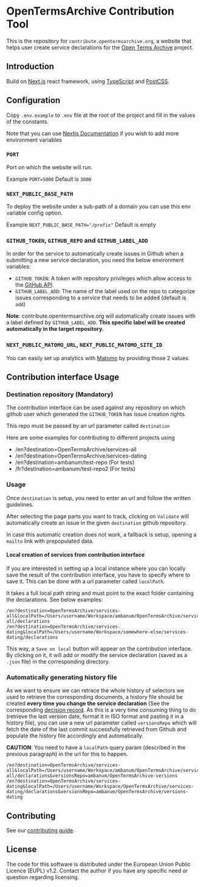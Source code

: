 # OpenTermsArchive Contribution Tool

This is the repository for `contribute.opentermsarchive.org`, a website that helps user create service declarations for the [Open Terms Archive](https://github.com/ambanum/OpenTermsArchive) project.

## Introduction

Build on [Next.js](https://nextjs.org) react framework, using [TypeScript](https://www.typescriptlang.org/) and [PostCSS](https://postcss.org/).

## Configuration

Copy `.env.example` to `.env` file at the root of the project and fill in the values of the constants.

Note that you can use [Nextjs Documentation](https://nextjs.org/docs/basic-features/environment-variables#loading-environment-variables) if you wish to add more environment variables

### `PORT`

Port on which the website will run.

Example `PORT=5000`
Default is `3000`

### `NEXT_PUBLIC_BASE_PATH`

To deploy the website under a sub-path of a domain you can use this env variable config option.

Example `NEXT_PUBLIC_BASE_PATH="/prefix"`
Default is empty

### `GITHUB_TOKEN`, `GITHUB_REPO` and `GITHUB_LABEL_ADD`

In order for the service to automatically create issues in Github when a submitting a new service declaration, you need the below environment variables:

- `GITHUB_TOKEN`: A token with repository privileges which allow access to the [GitHub API](https://github.com/settings/tokens).
- `GITHUB_LABEL_ADD`: The name of the label used on the repo to categorize issues corresponding to a service that needs to be added (default is `add`)

**Note**: contribute.opentermsarchive.org will automatically create issues with a label defined by `GITHUB_LABEL_ADD`. **This specific label will be created automatically in the target repository.**

### `NEXT_PUBLIC_MATOMO_URL`, `NEXT_PUBLIC_MATOMO_SITE_ID`

You can easily set up analytics with [Matomo](https://matomo.org/) by providing those 2 values.

## Contribution interface Usage

### Destination repository (Mandatory)

The contribution interface can be used against any repository on which github user which generated the `GITHUB_TOKEN` has issue creation rights.

This repo must be passed by an url parameter called `destination`

Here are some examples for contributing to different projects using

- /en?destination=OpenTermsArchive/services-all
- /en?destination=OpenTermsArchive/services-dating
- /en?destination=ambanum/test-repo (For tests)
- /fr?destination=ambanum/test-repo2 (For tests)

### Usage

Once `destination` is setup, you need to enter an url and follow the written guidelines.

After selecting the page parts you want to track, clicking on `Validate` will automatically create an issue in the given `destination` github repository.

In case this automatic creation does not work, a fallback is setup, opening a `mailto` link with prepopulated data.

#### Local creation of services from contribution interface

If you are interested in setting up a local instance where you can locally save the result of the contribution interface, you have to specify where to save it.
This can be done with a url parameter called `localPath`.

It takes a full local path string and must point to the exact folder containing the declarations.
See below examples:

```
/en?destination=OpenTermsArchive/services-all&localPath=/Users/username/Workspace/ambanum/OpenTermsArchive/services-all/declarations
/en?destination=OpenTermsArchive/services-dating&localPath=/Users/username/Workspace/somewhere-else/services-dating/declarations
```

This way, a `Save on local` button will appear on the contribution interface. By clicking on it, it will add or modify the service declaration (saved as a `.json` file) in the corresponding directory.

### Automatically generating history file

As we want to ensure we can retrace the whole history of selectors we used to retrieve the corresponding documents, a history file should be created **every time you change the service declaration** (See the corresponding [decision record](./decision-record/0002-service-history.md).
As this is a very time consuming thing to do (retrieve the last version date, format it in ISO format and pasting it in a history file), you can use a new url parameter called `versionsRepo` which will fetch the date of the last commit successfully retrieved from Github and populate the history file accordingly and automatically.

**CAUTION**: You need to have a `localPath` query param (described in the previous paragraph) in the url for this to happen.

```
/en?destination=OpenTermsArchive/services-all&localPath=/Users/username/Workspace/ambanum/OpenTermsArchive/services-all/declarations&versionsRepo=ambanum/OpenTermsArchive-versions
/en?destination=OpenTermsArchive/services-dating&localPath=/Users/username/Workspace/OpenTermsArchive/services-dating/declarations&versionsRepo=ambanum/OpenTermsArchive/versions-dating
```

## Contributing

See our [contributing guide](CONTRIBUTING.md).

## License

The code for this software is distributed under the European Union Public Licence (EUPL) v1.2.
Contact the author if you have any specific need or question regarding licensing.

```

```
